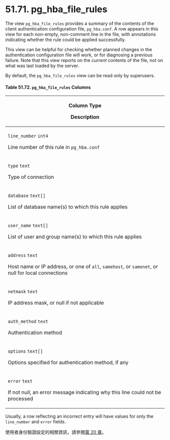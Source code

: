 # 51.71. pg\_hba\_file\_rules

The view `pg_hba_file_rules` provides a summary of the contents of the client authentication configuration file, `pg_hba.conf`. A row appears in this view for each non-empty, non-comment line in the file, with annotations indicating whether the rule could be applied successfully.

This view can be helpful for checking whether planned changes in the authentication configuration file will work, or for diagnosing a previous failure. Note that this view reports on the _current_ contents of the file, not on what was last loaded by the server.

By default, the `pg_hba_file_rules` view can be read only by superusers.

#### **Table 51.72. `pg_hba_file_rules` Columns**

| <p>Column Type</p><p>Description</p>                                                                                                                                                   |
| -------------------------------------------------------------------------------------------------------------------------------------------------------------------------------------- |
| <p><code>line_number</code> <code>int4</code></p><p>Line number of this rule in <code>pg_hba.conf</code></p>                                                                           |
| <p><code>type</code> <code>text</code></p><p>Type of connection</p>                                                                                                                    |
| <p><code>database</code> <code>text[]</code></p><p>List of database name(s) to which this rule applies</p>                                                                             |
| <p><code>user_name</code> <code>text[]</code></p><p>List of user and group name(s) to which this rule applies</p>                                                                      |
| <p><code>address</code> <code>text</code></p><p>Host name or IP address, or one of <code>all</code>, <code>samehost</code>, or <code>samenet</code>, or null for local connections</p> |
| <p><code>netmask</code> <code>text</code></p><p>IP address mask, or null if not applicable</p>                                                                                         |
| <p><code>auth_method</code> <code>text</code></p><p>Authentication method</p>                                                                                                          |
| <p><code>options</code> <code>text[]</code></p><p>Options specified for authentication method, if any</p>                                                                              |
| <p><code>error</code> <code>text</code></p><p>If not null, an error message indicating why this line could not be processed</p>                                                        |

Usually, a row reflecting an incorrect entry will have values for only the `line_number` and `error` fields.

使用者身份驗證設定的相關資訊，請參閱[第 20 章](../../server-administration/client-authentication/)。
